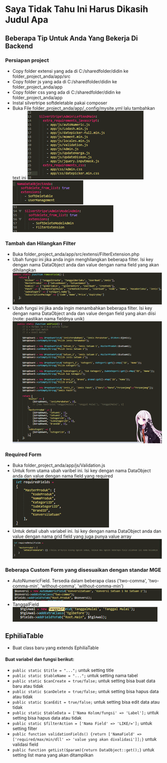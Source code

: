 # Saya Tidak Tahu Ini Harus Dikasih Judul Apa


## Beberapa Tip Untuk Anda Yang Bekerja Di Backend
### Persiapan project
- Copy folder extensi yang ada di C:/sharedfolder/didin ke folder_project_anda/app/src
- Copy folder js yang ada di C:/sharedfolder/didin ke folder_project_anda/app
- Copy folder css yang ada di C:/sharedfolder/didin ke folder_project_anda/app
- Instal silvertripe softdeletable pakai composer
- Buka File folder_project_anda/app/_config/mysite.yml lalu tambahkan text ini
  ![N|Solid](./gambar/gambar-0.PNG)
  ![N|Solid](./gambar/gambar-1.PNG)
  ![N|Solid](./gambar/gambar-2.PNG)

### Tambah dan Hilangkan Filter
- Buka folder_project_anda/app/src/extensi/FilterExtension.php
- Ubah fungsi ini jika anda ingin menghilangkan beberapa filter. Isi key dengan nama DataObject anda dan value dengan nama field yang akan dihilangkan
  ![N|Solid](./gambar/gambar-3.PNG)
- Ubah fungsi ini jika anda ingin menambahkan beberapa filter. Isi key dengan nama DataObject anda dan value dengan field yang akan diisi (note: pastikan nama fieldnya unik)
  ![N|Solid](./gambar/gambar-4.PNG)

###  Required Form
- Buka folder_project_anda/app/js/Validation.js
- Untuk form utama ubah varibel ini. Isi key dengan nama DataObject anda dan value dengan nama field yang required
  ![N|Solid](./gambar/gambar-5.PNG)
- Untuk detail ubah variabel ini. Isi key dengan nama DataObject anda dan value dengan nama grid field yang juga punya value array
  ![N|Solid](./gambar/gambar-6.PNG)

### Beberapa Custom Form yang disesuaikan dengan standar MGE
- AutoNumericField. Tersedia dalam beberapa class ('two-comma', 'two-comma-min', 'without-comma', 'without-comma-min')
  ![N|Solid](./gambar/gambar-7.PNG)
- TanggalField
  ![N|Solid](./gambar/gambar-8.PNG)

## EphiliaTable
- Buat class baru yang extends EphiliaTable
#### Buat variabel dan fungsi berikut:
- `public static $title = "...";` untuk setting title
- `public static $tableName = "...";` untuk setting nama tabel
- `public static $canCreate = true/false;` untuk setting bisa buat data baru atau tidak
- `public static $canDelete = true/false;` untuk setting bisa hapus data atau tidak
- `public static $canEdit = true/false;` untuk setting bisa edit data atau tidak
- `public static $tableData = ['Nama Kolom/fungsi' => 'Label'];` untuk setting bisa hapus data atau tidak
- `public static $filterAction = ['Nama Field' => 'LIKE/='];` untuk setting filter
- `public function validationFields() {return ['NamaField' => ['required/max/min/dll' => 'value yang akan divalidasi']];}` untuk validasi field
- `public function getList($param){return DataObject::get();}` untuk setting list mana yang akan ditampilkan





